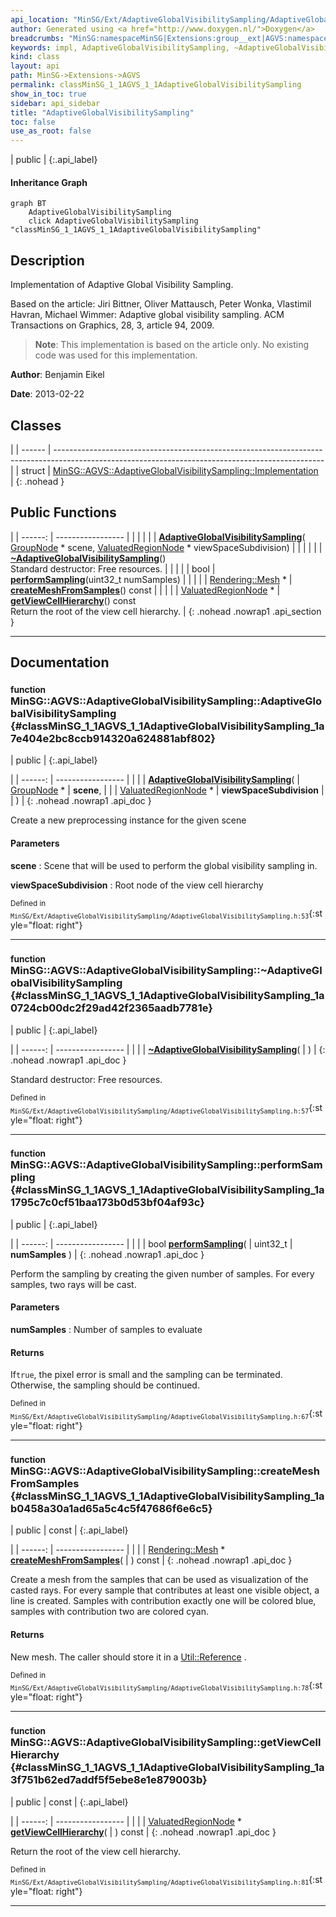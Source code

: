 ```yaml
---
api_location: "MinSG/Ext/AdaptiveGlobalVisibilitySampling/AdaptiveGlobalVisibilitySampling.h"
author: Generated using <a href="http://www.doxygen.nl/">Doxygen</a>
breadcrumbs: "MinSG:namespaceMinSG|Extensions:group__ext|AGVS:namespaceMinSG_1_1AGVS"
keywords: impl, AdaptiveGlobalVisibilitySampling, ~AdaptiveGlobalVisibilitySampling, performSampling, createMeshFromSamples, getViewCellHierarchy
kind: class
layout: api
path: MinSG->Extensions->AGVS
permalink: classMinSG_1_1AGVS_1_1AdaptiveGlobalVisibilitySampling
show_in_toc: true
sidebar: api_sidebar
title: "AdaptiveGlobalVisibilitySampling"
toc: false
use_as_root: false
---
```


| public |
{:.api_label}

#### Inheritance Graph

```mermaid
graph BT
	AdaptiveGlobalVisibilitySampling
	click AdaptiveGlobalVisibilitySampling "classMinSG_1_1AGVS_1_1AdaptiveGlobalVisibilitySampling"
```

## Description



Implementation of Adaptive Global Visibility Sampling.

Based on the article: Jiri Bittner, Oliver Mattausch, Peter Wonka, Vlastimil Havran, Michael Wimmer: Adaptive global visibility sampling. ACM Transactions on Graphics, 28, 3, article 94, 2009.


> **Note**: This implementation is based on the article only. No existing code was used for this implementation.




**Author**: Benjamin Eikel



**Date**: 2013-02-22





## Classes

|
| ------ | ------------------------------------------------------------------------------------------------------------------------------------------------- | 
| struct | [MinSG::AGVS::AdaptiveGlobalVisibilitySampling::Implementation](structMinSG_1_1AGVS_1_1AdaptiveGlobalVisibilitySampling_1_1Implementation) <br/>  | 
{: .nohead }

## Public Functions

|
| ------: | ----------------- |
|  | |
|  | **[AdaptiveGlobalVisibilitySampling](#classMinSG_1_1AGVS_1_1AdaptiveGlobalVisibilitySampling_1a7e404e2bc8ccb914320a624881abf802)**( [GroupNode](classMinSG_1_1GroupNode) * scene,  [ValuatedRegionNode](classMinSG_1_1ValuatedRegionNode) * viewSpaceSubdivision) |
|  | |
|  | **[~AdaptiveGlobalVisibilitySampling](#classMinSG_1_1AGVS_1_1AdaptiveGlobalVisibilitySampling_1a0724cb00dc2f29ad42f2365aadb7781e)**() <br/> Standard destructor: Free resources. |
|  | |
| bool | **[performSampling](#classMinSG_1_1AGVS_1_1AdaptiveGlobalVisibilitySampling_1a1795c7c0cf51baa173b0d53bf04af93c)**(uint32_t numSamples) |
|  | |
| [Rendering::Mesh](classRendering_1_1Mesh) * | **[createMeshFromSamples](#classMinSG_1_1AGVS_1_1AdaptiveGlobalVisibilitySampling_1ab0458a30a1ad65a5c4c5f47686f6e6c5)**() const |
|  | |
| [ValuatedRegionNode](classMinSG_1_1ValuatedRegionNode) * | **[getViewCellHierarchy](#classMinSG_1_1AGVS_1_1AdaptiveGlobalVisibilitySampling_1a3f751b62ed7addf5f5ebe8e1e879003b)**() const <br/> Return the root of the view cell hierarchy. |
{: .nohead .nowrap1 .api_section }


-------------------------------------------------------------------

## Documentation

### <small>function</small><br/> MinSG::AGVS::AdaptiveGlobalVisibilitySampling::AdaptiveGlobalVisibilitySampling {#classMinSG_1_1AGVS_1_1AdaptiveGlobalVisibilitySampling_1a7e404e2bc8ccb914320a624881abf802}

| public |
{:.api_label}

|
| ------: | ----------------- |
|  |
|  **[AdaptiveGlobalVisibilitySampling](#classMinSG_1_1AGVS_1_1AdaptiveGlobalVisibilitySampling_1a7e404e2bc8ccb914320a624881abf802)**( |  [GroupNode](classMinSG_1_1GroupNode) * | **scene**, |
| |  [ValuatedRegionNode](classMinSG_1_1ValuatedRegionNode) * | **viewSpaceSubdivision** |
|   ) |
{: .nohead .nowrap1 .api_doc }



Create a new preprocessing instance for the given scene


#### Parameters
**scene**
:  Scene that will be used to perform the global visibility sampling in.



**viewSpaceSubdivision**
:  Root node of the view cell hierarchy







<sub>Defined in `MinSG/Ext/AdaptiveGlobalVisibilitySampling/AdaptiveGlobalVisibilitySampling.h:53`</sub>{:style="float: right"}

-------------------------------------------------------------------

### <small>function</small><br/> MinSG::AGVS::AdaptiveGlobalVisibilitySampling::~AdaptiveGlobalVisibilitySampling {#classMinSG_1_1AGVS_1_1AdaptiveGlobalVisibilitySampling_1a0724cb00dc2f29ad42f2365aadb7781e}

| public |
{:.api_label}

|
| ------: | ----------------- |
|  |
|  **[~AdaptiveGlobalVisibilitySampling](#classMinSG_1_1AGVS_1_1AdaptiveGlobalVisibilitySampling_1a0724cb00dc2f29ad42f2365aadb7781e)**( |  ) |
{: .nohead .nowrap1 .api_doc }

Standard destructor: Free resources.





<sub>Defined in `MinSG/Ext/AdaptiveGlobalVisibilitySampling/AdaptiveGlobalVisibilitySampling.h:57`</sub>{:style="float: right"}

-------------------------------------------------------------------

### <small>function</small><br/> MinSG::AGVS::AdaptiveGlobalVisibilitySampling::performSampling {#classMinSG_1_1AGVS_1_1AdaptiveGlobalVisibilitySampling_1a1795c7c0cf51baa173b0d53bf04af93c}

| public |
{:.api_label}

|
| ------: | ----------------- |
|  |
| bool **[performSampling](#classMinSG_1_1AGVS_1_1AdaptiveGlobalVisibilitySampling_1a1795c7c0cf51baa173b0d53bf04af93c)**( | uint32_t | **numSamples** ) |
{: .nohead .nowrap1 .api_doc }



Perform the sampling by creating the given number of samples. For every samples, two rays will be cast.


#### Parameters
**numSamples**
:  Number of samples to evaluate




#### Returns
If`true`, the pixel error is small and the sampling can be terminated. Otherwise, the sampling should be continued.





<sub>Defined in `MinSG/Ext/AdaptiveGlobalVisibilitySampling/AdaptiveGlobalVisibilitySampling.h:67`</sub>{:style="float: right"}

-------------------------------------------------------------------

### <small>function</small><br/> MinSG::AGVS::AdaptiveGlobalVisibilitySampling::createMeshFromSamples {#classMinSG_1_1AGVS_1_1AdaptiveGlobalVisibilitySampling_1ab0458a30a1ad65a5c4c5f47686f6e6c5}

| public | const |
{:.api_label}

|
| ------: | ----------------- |
|  |
| [Rendering::Mesh](classRendering_1_1Mesh) * **[createMeshFromSamples](#classMinSG_1_1AGVS_1_1AdaptiveGlobalVisibilitySampling_1ab0458a30a1ad65a5c4c5f47686f6e6c5)**( |  ) const |
{: .nohead .nowrap1 .api_doc }



Create a mesh from the samples that can be used as visualization of the casted rays. For every sample that contributes at least one visible object, a line is created. Samples with contribution exactly one will be colored blue, samples with contribution two are colored cyan.


#### Returns
New mesh. The caller should store it in a [Util::Reference](classUtil_1_1Reference) .





<sub>Defined in `MinSG/Ext/AdaptiveGlobalVisibilitySampling/AdaptiveGlobalVisibilitySampling.h:78`</sub>{:style="float: right"}

-------------------------------------------------------------------

### <small>function</small><br/> MinSG::AGVS::AdaptiveGlobalVisibilitySampling::getViewCellHierarchy {#classMinSG_1_1AGVS_1_1AdaptiveGlobalVisibilitySampling_1a3f751b62ed7addf5f5ebe8e1e879003b}

| public | const |
{:.api_label}

|
| ------: | ----------------- |
|  |
| [ValuatedRegionNode](classMinSG_1_1ValuatedRegionNode) * **[getViewCellHierarchy](#classMinSG_1_1AGVS_1_1AdaptiveGlobalVisibilitySampling_1a3f751b62ed7addf5f5ebe8e1e879003b)**( |  ) const |
{: .nohead .nowrap1 .api_doc }

Return the root of the view cell hierarchy.





<sub>Defined in `MinSG/Ext/AdaptiveGlobalVisibilitySampling/AdaptiveGlobalVisibilitySampling.h:81`</sub>{:style="float: right"}

-------------------------------------------------------------------

